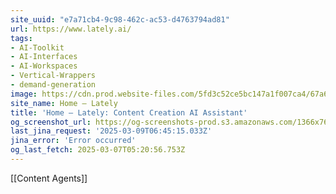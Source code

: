 ```yaml
---
site_uuid: "e7a71cb4-9c98-462c-ac53-d4763794ad81"
url: https://www.lately.ai/
tags:
- AI-Toolkit
- AI-Interfaces
- AI-Workspaces
- Vertical-Wrappers
- demand-generation
image: https://cdn.prod.website-files.com/5fd3c52ce5bc147a1f007ca4/67a674f5f0fae14770640d94_lately_meta_og_kately.png
site_name: Home – Lately
title: 'Home – Lately: Content Creation AI Assistant'
og_screenshot_url: https://og-screenshots-prod.s3.amazonaws.com/1366x768/80/false/e2c3aa87f70260416f1a9860b840a0e86bf9e7f8f95aa74c8753177687f3f786.jpeg
last_jina_request: '2025-03-09T06:45:15.033Z'
jina_error: 'Error occurred'
og_last_fetch: 2025-03-07T05:20:56.753Z
---
```

[[Content Agents]]
